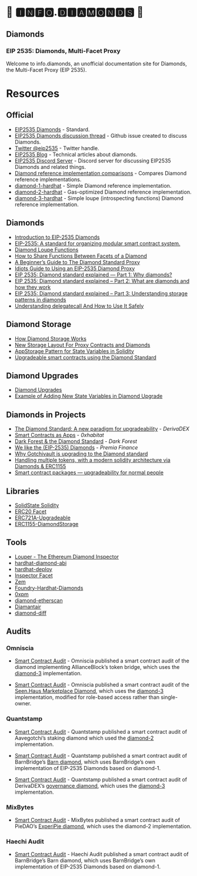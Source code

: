 # 💎 🅸🅽🅵🅾.🅳🅸🅰🅼🅾🅽🅳🆂 💎

## **Diamonds**
### **EIP 2535: Diamonds, Multi-Facet Proxy**
Welcome to info.diamonds, an unofficial documentation site for Diamonds, the Multi-Facet Proxy (EIP 2535).

# **Resources**

## **Official**

* [EIP2535 Diamonds](https://eips.ethereum.org/EIPS/eip-2535) - Standard.
* [EIP2535 Diamonds discussion thread](https://github.com/ethereum/EIPs/issues/2535) - Github issue created to discuss Diamonds.
* [Twitter @eip2535](https://twitter.com/eip2535) - Twitter handle.
* [EIP2535 Blog](https://eip2535diamonds.substack.com/) - Technical articles about diamonds.
* [EIP2535 Discord Server](https://discord.gg/kQewPw2) - Discord server for discussing EIP2535 Diamonds and related things.
* [Diamond reference implementation comparisons](https://github.com/mudgen/diamond) - Compares Diamond reference implementations.
* [diamond-1-hardhat](https://github.com/mudgen/diamond-1-hardhat) - Simple Diamond reference implementation.
* [diamond-2-hardhat](https://github.com/mudgen/diamond-2-hardhat) - Gas-optimized Diamond reference implementation.
* [diamond-3-hardhat](https://github.com/mudgen/diamond-3-hardhat) - Simple loupe (introspecting functions) Diamond reference implementation.

## **Diamonds**

* [Introduction to EIP-2535 Diamonds](https://eip2535diamonds.substack.com/p/introduction-to-the-diamond-standard?s=w) 
* [EIP-2535: A standard for organizing modular smart contract system.](https://soliditydeveloper.com/eip-2535) 
* [Diamond Loupe Functions](https://dev.to/mudgen/why-loupe-functions-for-diamonds-1kc3) 
* [How to Share Functions Between Facets of a Diamond](https://eip2535diamonds.substack.com/p/how-to-share-functions-between-facets?s=w)
* [A Beginner’s Guide to The Diamond Standard Proxy](https://blessingemah.medium.com/a-beginners-guide-to-the-diamond-standard-proxy-b57076365403) 
* [Idiots Guide to Using an EIP-2535 Diamond Proxy](https://andrewedwards.substack.com/p/coming-soon)
* [EIP 2535: Diamond standard explained — Part 1: Why diamonds?](https://bitsbyblocks.com/eip-2535-diamond-standard-explained-part-1-why-diamonds/)
* [EIP 2535: Diamond standard explained – Part 2: What are diamonds and how they work](https://bitsbyblocks.com/eip-2535-diamond-standard-explained-part-2-what-are-diamonds-and-how-they-work/)
* [EIP 2535: Diamond standard explained – Part 3: Understanding storage patterns in diamonds](https://bitsbyblocks.com/eip-2535-diamond-standard-explained-part-3-understanding-storage-patterns-in-diamonds/)
* [Understanding delegatecall And How to Use It Safely](https://eip2535diamonds.substack.com/p/understanding-delegatecall-and-how)

## **Diamond Storage**

* [How Diamond Storage Works](https://dev.to/mudgen/how-diamond-storage-works-90e)
* [New Storage Layout For Proxy Contracts and Diamonds](https://medium.com/1milliondevs/new-storage-layout-for-proxy-contracts-and-diamonds-98d01d0eadb)
* [AppStorage Pattern for State Variables in Solidity](https://eip2535diamonds.substack.com/p/appstorage-pattern-for-state-variables?s=w)
* [Upgradeable smart contracts using the Diamond Standard](https://hiddentao.com/archives/2020/05/28/upgradeable-smart-contracts-using-diamond-standard)

## **Diamond Upgrades**

* [Diamond Upgrades](https://eip2535diamonds.substack.com/p/diamond-upgrades?s=w)
* [Example of Adding New State Variables in Diamond Upgrade](https://eip2535diamonds.substack.com/p/example-of-a-diamond-upgrade?s=w)

## **Diamonds in Projects**
* [The Diamond Standard: A new paradigm for upgradeability](https://medium.com/derivadex/the-diamond-standard-a-new-paradigm-for-upgradeability-569121a08954) - *DerivaDEX*
* [Smart Contracts as Apps](https://0xhabitat.substack.com/p/33) - *0xhabitat*
* [Dark Forest & the Diamond Standard](https://blog.zkga.me/dark-forest-and-the-diamond-standard) - *Dark Forest* 
* [We like the (EIP-2535) Diamonds](https://blog.premia.finance/we-like-the-eip-2535-diamonds-90184b2e6741) - *Premia Finance*
* [Why Gotchivault is upgrading to the Diamond standard](https://medium.com/@bearded.eth/diamonds-are-a-proxys-best-friends-c302cca82203) 
* [Handling multiple tokens, with a modern solidity architecture via Diamonds & ERC1155](https://dev.to/nohehf/handling-multiple-tokens-with-a-modern-solidity-architecture-via-diamonds-erc1155-1h7e)
* [Smart contract packages — upgradeability for normal people](https://medium.com/@tjvs/smart-contract-packages-upgradeability-for-normal-people-8646e817e196)

## **Libraries**

* [SolidState Solidity](https://github.com/solidstate-network/solidstate-solidity) 
* [ERC20 Facet](https://github.com/danfinlay/erc20-diamond-facet)
* [ERC721A-Upgradeable](https://github.com/chiru-labs/ERC721A-Upgradeable)
* [ERC1155-DiamondStorage](https://github.com/rachit2501/ERC1155-Diamond)

## **Tools**
* [Louper - The Ethereum Diamond Inspector](https://louper.dev/) 
* [hardhat-diamond-abi](https://github.com/projectsophon/hardhat-diamond-abi)
* [hardhat-deploy](https://github.com/wighawag/hardhat-deploy#builtin-in-support-for-diamonds-eip2535) 
* [Inspector Facet](https://github.com/bugout-dev/inspector-facet)
* [Zem](https://github.com/anders-torbjornsen/zem) 
* [Foundry-Hardhat-Diamonds](https://github.com/Timidan/Foundry-Hardhat-Diamonds) 
* [0xpm](https://0xpm.app/) 
* [diamond-etherscan](https://github.com/zdenham/diamond-etherscan) 
* [Diamantair](https://diamantaire.xyz/)
* [diamond-diff](https://www.npmjs.com/package/diamond-diff) 


## **Audits**

### **Omniscia**

*  [Smart Contract Audit](https://omniscia.io/alliance-block-multitoken-bridge/) - Omniscia published a smart contract audit of the diamond implementing AllianceBlock’s token bridge, which uses the [diamond-3](https://github.com/mudgen/diamond-3-hardhat) implementation.

*  [Smart Contract Audit](https://omniscia.io/seen-haus-nft-auction-sales/) - Omniscia published a smart contract audit of the [Seen.Haus Marketplace Diamond](https://github.com/seen-haus/seen-contracts), which uses the [diamond-3](https://github.com/mudgen/diamond-3-hardhat) implementation, modified for role-based access rather than single-owner.

### **Quantstamp**

* [Smart Contract Audit](https://certificate.quantstamp.com/full/aavegotchi-ghst-staking) - Quantstamp published a smart contract audit of Aavegotchi’s staking diamond which used the [diamond-2](https://github.com/mudgen/diamond-2-hardhat) implementation.

* [Smart Contract Audit](https://raw.githubusercontent.com/BarnBridge/BarnBridge-PM/master/audits/BarnBridge%20DAO%20audit%20by%20Quanstamp.pdf) - Quantstamp published a smart contract audit of BarnBridge’s [Barn diamond](https://github.com/BarnBridge/BarnBridge-Barn), which uses BarnBridge’s own implementation of EIP-2535 Diamonds based on diamond-1.

* [Smart Contract Audit](https://certificate.quantstamp.com/full/deriva-dex) - Quantstamp published a smart contract audit of DerivaDEX’s [governance diamond](https://gitlab.com/derivadex/dips/-/tree/master/packages/protocol/contracts), which uses the [diamond-3](https://github.com/mudgen/diamond-3-hardhat) implementation.
### **MixBytes**

* [Smart Contract Audit](https://github.com/pie-dao/audits/blob/main/Mixbytes%20-%20ExperiPie_Smart_Contrac%202020-12-11.pdf) - MixBytes published a smart contract audit of PieDAO’s [ExperiPie diamond](https://github.com/pie-dao/initialisable-diamond), which uses the diamond-2 implementation.

### **Haechi Audit**

* [Smart Contract Audit](https://github.com/BarnBridge/BarnBridge-Barn) - Haechi Audit published a smart contract audit of BarnBridge’s Barn diamond, which uses BarnBridge’s own implementation of EIP-2535 Diamonds based on diamond-1.

